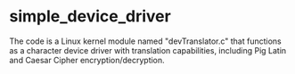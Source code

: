 # simple_device_driver
The code is a Linux kernel module named "devTranslator.c" that functions as a character device driver with translation capabilities, including Pig Latin and Caesar Cipher encryption/decryption.
